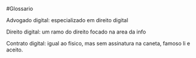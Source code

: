 #Glossario

Advogado digital: especializado em direito digital

Direito digital: um ramo do direito focado na area da info

Contrato digital: igual ao fisico, mas sem assinatura na caneta, famoso li e aceito.
